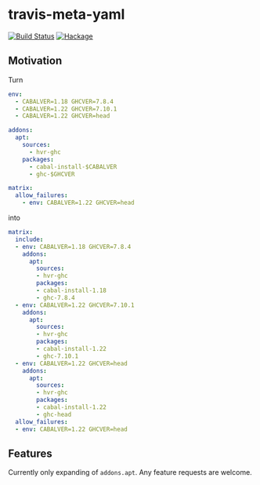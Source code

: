 # travis-meta-yaml

[![Build Status](https://travis-ci.org/phadej/travis-meta-yaml.svg?branch=master)](https://travis-ci.org/phadej/travis-meta-yaml)
[![Hackage](https://img.shields.io/hackage/v/travis-meta-yaml.svg)](http://hackage.haskell.org/package/travis-meta-yaml)

## Motivation

Turn

```yaml
env:
  - CABALVER=1.18 GHCVER=7.8.4
  - CABALVER=1.22 GHCVER=7.10.1
  - CABALVER=1.22 GHCVER=head

addons:
  apt:
    sources:
      - hvr-ghc
    packages:
      - cabal-install-$CABALVER
      - ghc-$GHCVER

matrix:
  allow_failures:
    - env: CABALVER=1.22 GHCVER=head
```

into

```yaml
matrix:
  include:
  - env: CABALVER=1.18 GHCVER=7.8.4
    addons:
      apt:
        sources:
        - hvr-ghc
        packages:
        - cabal-install-1.18
        - ghc-7.8.4
  - env: CABALVER=1.22 GHCVER=7.10.1
    addons:
      apt:
        sources:
        - hvr-ghc
        packages:
        - cabal-install-1.22
        - ghc-7.10.1
  - env: CABALVER=1.22 GHCVER=head
    addons:
      apt:
        sources:
        - hvr-ghc
        packages:
        - cabal-install-1.22
        - ghc-head
  allow_failures:
  - env: CABALVER=1.22 GHCVER=head
```

## Features

Currently only expanding of `addons.apt`. Any feature requests are welcome.
